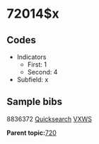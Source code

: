 # 72014$x

## Codes

-   Indicators
    -   First: 1
    -   Second: 4
-   Subfield: x

## Sample bibs

8836372 [Quicksearch](https://search.library.yale.edu/catalog/8836372) [VXWS](http://prodorbis.library.yale.edu:7014/vxws/GetHoldingsService?bibId=8836372)

**Parent topic:**[720](../../tags/720/720.md)

